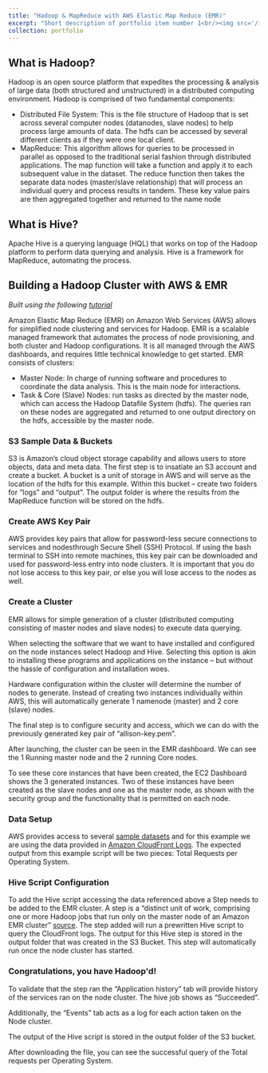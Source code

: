 ```yaml
---
title: "Hadoop & MapReduce with AWS Elastic Map Reduce (EMR)"
excerpt: "Short description of portfolio item number 1<br/><img src='/images/500x300.png'>"
collection: portfolio
---
```

## What is Hadoop?
Hadoop is an open source platform that expedites the processing & analysis of large data (both
structured and unstructured) in a distributed computing environment. Hadoop is comprised of
two fundamental components:

* Distributed File System: This is the file structure of Hadoop that is set across several
computer nodes (datanodes, slave nodes) to help process large amounts of data. The hdfs can
be accessed by several different clients as if they were one local client. 
* MapReduce: This algorithm allows for queries to be processed in parallel as opposed to the
traditional serial fashion through distributed applications. The map function will take a
function and apply it to each subsequent value in the dataset. The reduce function then takes
the separate data nodes (master/slave relationship) that will process an individual query and 
process results in tandem. These key value pairs are then aggregated together and returned to
the name node

## What is Hive?
Apache Hive is a querying language (HQL) that works on top of the Hadoop platform to perform
data querying and analysis. Hive is a framework for MapReduce, automating the process. 

## Building a Hadoop Cluster with AWS & EMR 
_Built using the following [tutorial](https://docs.aws.amazon.com/emr/latest/ManagementGuide/emr-gs.html)_

Amazon Elastic Map Reduce (EMR) on Amazon Web Services (AWS) allows for simplified
node clustering and services for Hadoop. EMR is a scalable managed framework that automates the process of node provisioning, and both cluster and Hadoop configurations. It is all managed through the AWS dashboards, and requires little technical knowledge to get started. EMR consists of clusters:
* Master Node: In charge of running software and procedures to coordinate the data
analysis. This is the main node for interactions.
* Task & Core (Slave) Nodes: run tasks as directed by the master node, which can access
the Hadoop Datafile System (hdfs). The queries ran on these nodes are aggregated and
returned to one output directory on the hdfs, accessible by the master node. 

### S3 Sample Data & Buckets 
S3 is Amazon’s cloud object storage capability and allows users to store objects, data and meta data. The first step is to insatiate an S3 account and create a bucket. A bucket is a unit of storage in AWS and will serve as the location of the hdfs for this example. 
Within this bucket – create two folders for “logs” and “output”. The output folder is where the results from the MapReduce function will be stored on the hdfs. 

### Create AWS Key Pair
AWS provides key pairs that allow for password-less secure connections to services and nodesthrough Secure Shell (SSH) Protocol. If using the bash terminal to SSH into remote machines, this key pair can be downloaded and used for password-less entry into node clusters. It is important that you do not lose access to this key pair, or else you will lose access to the nodes as well.

### Create a Cluster
EMR allows for simple generation of a cluster (distributed computing consisting of master nodes and slave nodes) to execute data querying. 

When selecting the software that we want to have installed and configured on the node instances select Hadoop and Hive. Selecting this option is akin to installing these programs and applications on the instance – but without the hassle of configuration and installation woes. 

Hardware configuration within the cluster will determine the number of nodes to generate.
Instead of creating two instances individually within AWS, this will automatically generate 1 namenode (master) and 2 core (slave) nodes. 

The final step is to configure security and access, which we can do with the previously generated key pair of “allison-key.pem”.

After launching, the cluster can be seen in the EMR dashboard. We can see the 1 Running master node and the 2 running Core nodes. 

To see these core instances that have been created, the EC2 Dashboard shows the 3 generated instances. Two of these instances have been created as the slave nodes and one as the master node, as shown with the security group and the functionality that is permitted on each node.

### Data Setup
AWS provides access to several [sample datasets](s3://us-west-2.elasticmapreduce.samples) and for this example we are using the data provided in [Amazon CloudFront Logs](s3://us-west2.elasticmapreduce.samples/cloudfront/code/Hive_CloudFront.q). The expected output from this example script will be two pieces: Total Requests per Operating System.

### Hive Script Configuration
To add the Hive script accessing the data referenced above a Step needs to be added to the EMR cluster. A step is a “distinct unit of work, comprising one or more Hadoop jobs that run only on the master node of an Amazon EMR cluster” [source](https://aws.amazon.com/premiumsupport/knowledge-center/bootstrap-step-emr/). The step added will run a prewritten Hive script to query the CloudFront logs. The output for this Hive step is stored in the output folder that was created in the S3 Bucket. This step will automatically run once the node cluster has started. 

### Congratulations, you have Hadoop'd!
To validate that the step ran the “Application history” tab will provide history of the services ran on the node cluster. The hive job shows as “Succeeded”.

Additionally, the “Events” tab acts as a log for each action taken on the Node cluster.

The output of the Hive script is stored in the output folder of the S3 bucket.


After downloading the file, you can see the successful query of the Total requests per Operating System.
